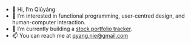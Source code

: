 - 👋 Hi, I’m Qiūyáng
- 👀 I’m interested in functional programming, user-centred design, and human-computer interaction.
- 🌱 I’m currently building a [stock portfolio tracker](https://apps.apple.com/us/app/riverfort/id1561144335).
- 📫 You can reach me at <qyang.nie@gmail.com>

<!---
qiuyangnie/qiuyangnie is a ✨ special ✨ repository because its `README.md` (this file) appears on your GitHub profile.
You can click the Preview link to take a look at your changes.
--->
